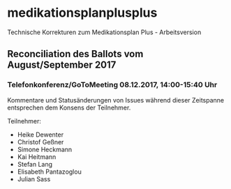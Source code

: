 # medikationsplanplusplus
Technische Korrekturen zum Medikationsplan Plus - Arbeitsversion

## Reconciliation des Ballots vom August/September 2017

### Telefonkonferenz/GoToMeeting 08.12.2017, 14:00-15:40 Uhr

Kommentare und Statusänderungen von Issues während dieser Zeitspanne entsprechen dem Konsens der Teilnehmer.

Teilnehmer:
* Heike Dewenter
* Christof Geßner
* Simone Heckmann
* Kai Heitmann
* Stefan Lang
* Elisabeth Pantazoglou
* Julian Sass
